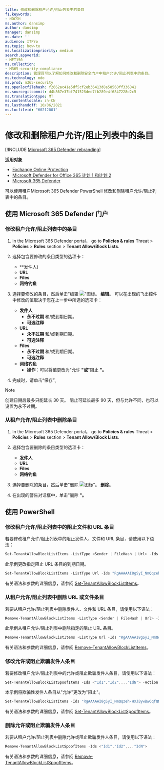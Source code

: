 ```yaml
---
title: 修改和删除租户允许/阻止列表中的条目
f1.keywords:
- NOCSH
ms.author: dansimp
author: dansimp
manager: dansimp
ms.date: ''
audience: ITPro
ms.topic: how-to
ms.localizationpriority: medium
search.appverid:
- MET150
ms.collection:
- M365-security-compliance
description: 管理员可以了解如何修改和删除安全门户中租户允许/阻止列表中的条目。
ms.technology: mdo
ms.prod: m365-security
ms.openlocfilehash: f2662ac41e5df5cf2eb36413d8a58568ff336841
ms.sourcegitcommit: d4b867e37bf741528ded7fb289e4f6847228d2c5
ms.translationtype: MT
ms.contentlocale: zh-CN
ms.lasthandoff: 10/06/2021
ms.locfileid: "60212001"
---
```

# <a name="modify-and-remove-entries-in-the-tenant-allowblock-list"></a>修改和删除租户允许/阻止列表中的条目

[!INCLUDE [Microsoft 365 Defender rebranding](../includes/microsoft-defender-for-office.md)]

**适用对象**
- [Exchange Online Protection](exchange-online-protection-overview.md)
- [Microsoft Defender for Office 365 计划 1 和计划 2](defender-for-office-365.md)
- [Microsoft 365 Defender](../defender/microsoft-365-defender.md)

可以使用租户Microsoft 365 Defender PowerShell 修改和删除租户允许/阻止列表中的条目。

## <a name="use-the-microsoft-365-defender-portal"></a>使用 Microsoft 365 Defender 门户

### <a name="modify-entries-in-the-tenant-allowblock-list"></a>修改租户允许/阻止列表中的条目

1. In the Microsoft 365 Defender portal， go to **Policies & rules** Threat \> **Policies** \> **Rules** section \> **Tenant Allow/Block Lists**.

2. 选择包含要修改的条目类型的选项卡：
   - **发件人) 
   - **URL**
   - **Files**
   - **网络钓鱼**

3. 选择要修改的条目，然后单击"编辑 ![ "图标。](../../media/m365-cc-sc-edit-icon.png) **编辑**。 可以在出现的飞出控件中修改的值取决于您在上一步中所选的选项卡：
   - **发件人**
     - **永不过期** 和/或到期日期。
     - **可选注释**
   - **URL**
     - **永不过期** 和/或到期日期。
     - **可选注释**
   - **Files**
     - **永不过期** 和/或到期日期。
     - **可选注释**
   - **网络钓鱼**
     - **操作**：可以将值更改为"允许 **"或**"阻止 **"。**
4. 完成时，请单击“保存”。

> [!NOTE]
> 创建日期后最多只能延长 30 天。 阻止可延长最多 90 天，但与允许不同，也可以设置为永不过期。

### <a name="remove-entries-from-the-tenant-allowblock-list"></a>从租户允许/阻止列表中删除条目

1. In the Microsoft 365 Defender portal， go to **Policies & rules** Threat \> **Policies** \> **Rules** section \> **Tenant Allow/Block Lists**.

2. 选择包含要删除的条目类型的选项卡：
   - **发件人**
   - **URL**
   - **Files**
   - **网络钓鱼**

3. 选择要删除的条目，然后单击"删除 ![ 图标"。](../../media/m365-cc-sc-delete-icon.png) **删除**。

4. 在出现的警告对话框中，单击"删除 **"。**

## <a name="use-powershell"></a>使用 PowerShell

### <a name="modify-block-file-and-url-entries-in-the-tenant-allowblock-list"></a>修改租户允许/阻止列表中的阻止文件和 URL 条目

若要修改租户允许/阻止列表中的阻止发件人、文件和 URL 条目，请使用以下语法：

```powershell
Set-TenantAllowBlockListItems -ListType <Sender | FileHash | Url> -Ids <"Id1","Id2",..."IdN"> [<-ExpirationDate Date | -NoExpiration>] [-Notes <String>]
```

此示例更改指定阻止 URL 条目的到期日期。

```powershell
Set-TenantAllowBlockListItems -ListType Url -Ids "RgAAAAAI8gSyI_NmQqzeh-HXJBywBwCqfQNJY8hBTbdlKFkv6BcUAAAl_QCZAACqfQNJY8hBTbdlKFkv6BcUAAAl_oSRAAAA" -ExpirationDate "5/30/2020"
```

有关语法和参数的详细信息，请参阅 [Set-TenantAllowBlockListItems](/powershell/module/exchange/set-tenantallowblocklistitems)。

### <a name="remove-url-or-file-entries-from-the-tenant-allowblock-list"></a>从租户允许/阻止列表中删除 URL 或文件条目

若要从租户允许/阻止列表中删除发件人、文件和 URL 条目，请使用以下语法：

```powershell
Remove-TenantAllowBlockListItems -ListType <Sender | FileHash | Url> -Ids <"Id1","Id2",..."IdN">
```

此示例从租户允许/阻止列表中删除指定的阻止 URL 条目。

```powershell
Remove-TenantAllowBlockListItems -ListType Url -Ids "RgAAAAAI8gSyI_NmQqzeh-HXJBywBwCqfQNJY8hBTbdlKFkv6BcUAAAl_QCZAACqfQNJY8hBTbdlKFkv6BcUAAAl_oSPAAAA0"
```

有关语法和参数的详细信息，请参阅 [Remove-TenantAllowBlockListItems](/powershell/module/exchange/remove-tenantallowblocklistitems)。

### <a name="modify-allow-or-block-spoofed-sender-entries"></a>修改允许或阻止欺骗发件人条目

若要修改租户允许/阻止列表中的允许或阻止欺骗发件人条目，请使用以下语法：

```powershell
Set-TenantAllowBlockListSpoofItems -Ids <"Id1","Id2",..."IdN"> -Action <Allow | Block>
```

本示例将欺骗性发件人条目从"允许"更改为"阻止"。

```powershell
Set-TenantAllowBlockListItems -Ids "RgAAAAAI8gSyI_NmQqzeh-HXJBywBwCqfQNJY8hBTbdlKFkv6BcUAAAl_QCZAACqfQNJY8hBTbdlKFkv6BcUAAAl_oSRAAAA" -Action Block
```

有关语法和参数的详细信息，请参阅 [Set-TenantAllowBlockListSpoofItems](/powershell/module/exchange/set-tenantallowblocklistspoofitems)。

### <a name="remove-allow-or-block-spoofed-sender-entries"></a>删除允许或阻止欺骗发件人条目

若要从租户允许/阻止列表中删除允许或阻止欺骗发件人条目，请使用以下语法：

```powershell
Remove-TenantAllowBlockListSpoofItems -Ids <"Id1","Id2",..."IdN">
```

有关语法和参数的详细信息，请参阅 [Remove-TenantAllowBlockListSpoofItems](/powershell/module/exchange/remove-tenantallowblocklistspoofitems)。

